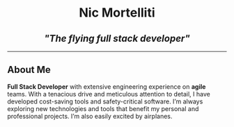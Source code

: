 <style>
  .centered {
    text-align: center;
  }

  .italic {
    font-style: italic;;
  }
</style>

<div class="centered">
  <h1>Nic Mortelliti</h1>
  <h2 class="italic">"The flying full stack developer"</h2>
</div>

---

## About Me

**Full Stack Developer** with extensive engineering experience on **agile** teams. With a tenacious drive and meticulous attention to detail, I have developed cost-saving tools and safety-critical software. I’m always exploring new technologies and tools that benefit my personal and professional projects. I’m also easily excited by airplanes.
